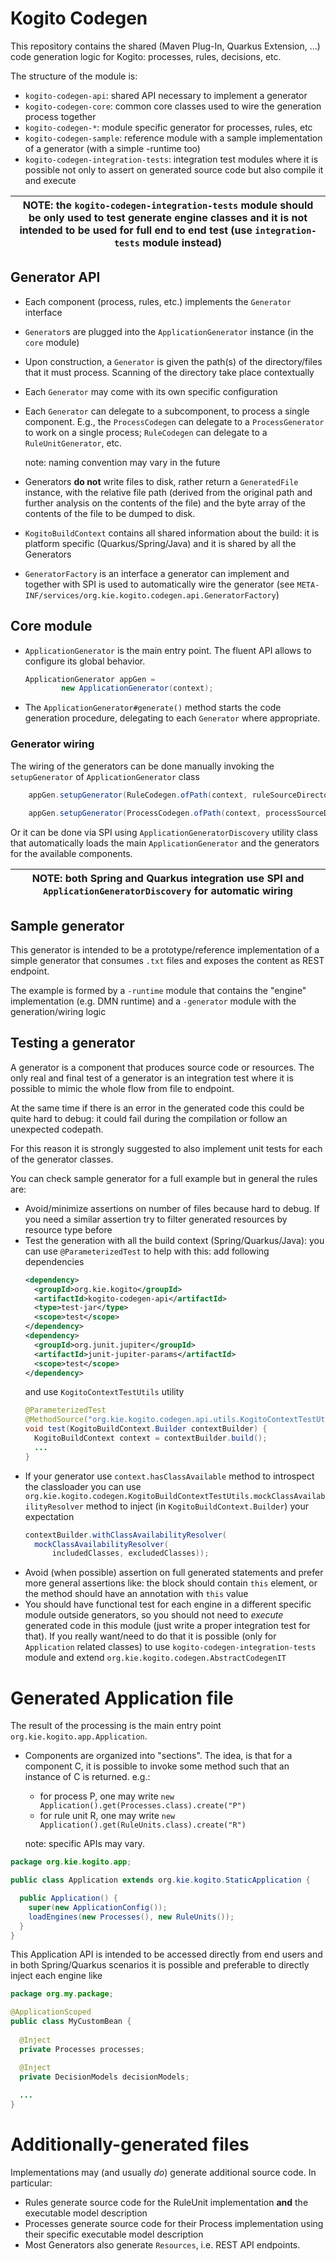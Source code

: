 <!--
  Licensed to the Apache Software Foundation (ASF) under one
  or more contributor license agreements.  See the NOTICE file
  distributed with this work for additional information
  regarding copyright ownership.  The ASF licenses this file
  to you under the Apache License, Version 2.0 (the
  "License"); you may not use this file except in compliance
  with the License.  You may obtain a copy of the License at

    http://www.apache.org/licenses/LICENSE-2.0

  Unless required by applicable law or agreed to in writing,
  software distributed under the License is distributed on an
  "AS IS" BASIS, WITHOUT WARRANTIES OR CONDITIONS OF ANY
  KIND, either express or implied.  See the License for the
  specific language governing permissions and limitations
  under the License.
  -->

# Kogito Codegen

This repository contains the shared (Maven Plug-In, Quarkus Extension, ...)
code generation logic for Kogito: processes, rules, decisions, etc.

The structure of the module is:
- `kogito-codegen-api`: shared API necessary to implement a generator
- `kogito-codegen-core`: common core classes used to wire the generation process together
- `kogito-codegen-*`: module specific generator for processes, rules, etc
- `kogito-codegen-sample`: reference module with a sample implementation of a generator (with a simple -runtime too)
- `kogito-codegen-integration-tests`: integration test modules where it is possible not only to assert on generated source code but also compile it and execute

| NOTE: the `kogito-codegen-integration-tests` module should be only used to test generate engine classes and it is not intended to be used for full end to end test (use `integration-tests` module instead) |
| ---- |

## Generator API
- Each component (process, rules, etc.) implements the `Generator`
  interface 
- `Generator`s are plugged into the `ApplicationGenerator` instance (in the `core` module)
- Upon construction, a `Generator` is given the path(s) of the directory/files
  that it must process. Scanning of the directory take place contextually
- Each `Generator` may come with its own specific configuration
- Each `Generator` can delegate to a subcomponent, to process a single
  component. E.g., the `ProcessCodegen` can
  delegate to a `ProcessGenerator` to work on a single process; `RuleCodegen`
  can delegate to a `RuleUnitGenerator`, etc.

  note: naming convention may vary in the future

- Generators **do not** write files to disk, rather return a `GeneratedFile`
  instance, with the relative file path (derived from the original path
  and further analysis on the contents of the file) and the byte array
  of the contents of the file to be dumped to disk.
  
- `KogitoBuildContext` contains all shared information about the build: it is 
  platform specific (Quarkus/Spring/Java) and it is shared by all the Generators

- `GeneratorFactory` is an interface a generator can implement and together with SPI 
  is used to automatically wire the generator (see `META-INF/services/org.kie.kogito.codegen.api.GeneratorFactory`)

## Core module
- `ApplicationGenerator` is the main entry point. The fluent API allows to
  configure its global behavior.

    ```java
    ApplicationGenerator appGen =
            new ApplicationGenerator(context);
    ```
- The `ApplicationGenerator#generate()` method starts the code generation
  procedure, delegating to each `Generator` where appropriate.

### Generator wiring
The wiring of the generators can be done manually invoking the `setupGenerator` of 
`ApplicationGenerator` class
    
```java
    appGen.setupGenerator(RuleCodegen.ofPath(context, ruleSourceDirectory));
    
    appGen.setupGenerator(ProcessCodegen.ofPath(context, processSourceDirectory));
```
Or it can be done via SPI using `ApplicationGeneratorDiscovery` utility class that
automatically loads the main `ApplicationGenerator` and the generators for the available components.

| NOTE: both Spring and Quarkus integration use SPI and `ApplicationGeneratorDiscovery` for automatic wiring |
| ---- |

## Sample generator
This generator is intended to be a prototype/reference implementation of a simple generator that
consumes `.txt` files and exposes the content as REST endpoint.

The example is formed by a `-runtime` module that contains the "engine" implementation (e.g. DMN runtime) and a 
`-generator` module with the generation/wiring logic

## Testing a generator

A generator is a component that produces source code or resources. The only real and final test of a generator
is an integration test where it is possible to mimic the whole flow from file to endpoint.

At the same time if there is an error in the generated code this could be quite hard to debug: it could fail during the compilation
or follow an unexpected codepath.

For this reason it is strongly suggested to also implement unit tests for each of the generator classes.

You can check sample generator for a full example but in general the rules are:
- Avoid/minimize assertions on number of files because hard to debug. If you need a similar assertion try to filter generated 
  resources by resource type before
- Test the generation with all the build context (Spring/Quarkus/Java): you can use `@ParameterizedTest` to help with this:
  add following dependencies
  ```xml
  <dependency>
    <groupId>org.kie.kogito</groupId>
    <artifactId>kogito-codegen-api</artifactId>
    <type>test-jar</type>
    <scope>test</scope>
  </dependency>
  <dependency>
    <groupId>org.junit.jupiter</groupId>
    <artifactId>junit-jupiter-params</artifactId>
    <scope>test</scope>
  </dependency>
  ```
  and use `KogitoContextTestUtils` utility
  ```java
  @ParameterizedTest
  @MethodSource("org.kie.kogito.codegen.api.utils.KogitoContextTestUtils#contextBuilders")
  void test(KogitoBuildContext.Builder contextBuilder) {
    KogitoBuildContext context = contextBuilder.build();
    ...
  }
  ```
- If your generator use `context.hasClassAvailable` method to introspect the classloader you can use 
  `org.kie.kogito.codegen.KogitoBuildContextTestUtils.mockClassAvailabilityResolver` method to inject 
  (in `KogitoBuildContext.Builder`) your expectation
  ```java
  contextBuilder.withClassAvailabilityResolver(
    mockClassAvailabilityResolver(
        includedClasses, excludedClasses));
  ```
- Avoid (when possible) assertion on full generated statements and prefer more general assertions like:
  the block should contain `this` element, or the method should have an annotation with `this` value
- You should have functional test for each engine in a different specific module outside generators, 
  so you should not need to _execute_ generated code in this module (just write a proper integration test for that).
  If you really want/need to do that it is possible (only for `Application` related classes) to use 
  `kogito-codegen-integration-tests` module and extend `org.kie.kogito.codegen.AbstractCodegenIT`


# Generated Application file

The result of the processing is the main entry point `org.kie.kogito.app.Application`.

- Components are organized into "sections". The idea, is that for a component C,
  it is possible to invoke some method such that an instance of C is returned.
  e.g.:
  
   * for process P, one may write `new Application().get(Processes.class).create("P")`
   * for rule unit R, one may write `new Application().get(RuleUnits.class).create("R")`
  
  note: specific APIs may vary.

```java
package org.kie.kogito.app;

public class Application extends org.kie.kogito.StaticApplication {

  public Application() {
    super(new ApplicationConfig());
    loadEngines(new Processes(), new RuleUnits());
  }
}
```

This Application API is intended to be accessed directly from end users and in both Spring/Quarkus scenarios it is possible
and preferable to directly inject each engine like  
```java
package org.my.package;

@ApplicationScoped
public class MyCustomBean {
  
  @Inject
  private Processes processes;

  @Inject
  private DecisionModels decisionModels;
  
  ...
}
```

# Additionally-generated files

Implementations may (and usually *do*) generate additional source code. 
In particular:
 
- Rules generate source code for the RuleUnit implementation **and** the 
  executable model description
- Processes generate source code for their Process implementation using
  their specific executable model description
- Most Generators also generate `Resources`, i.e. REST API endpoints.  

